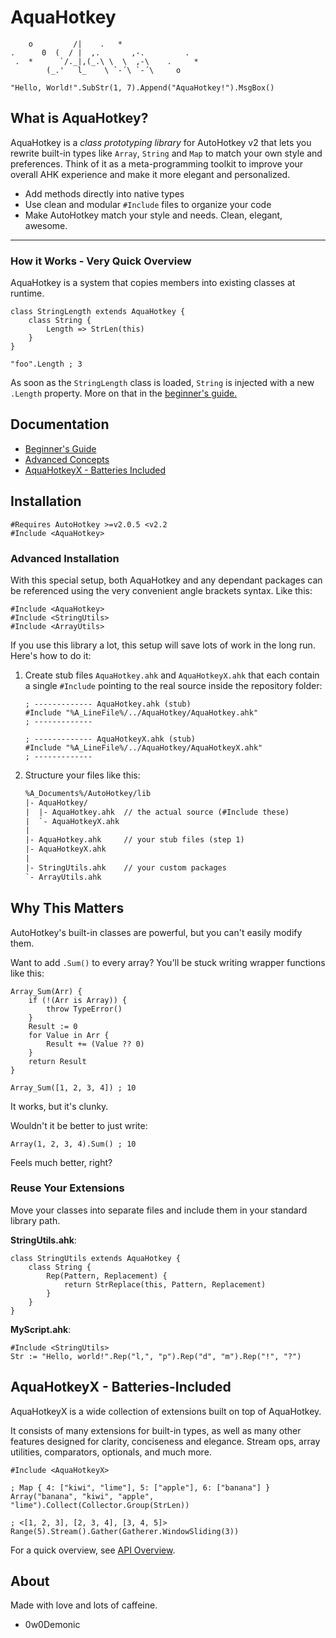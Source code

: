# AquaHotkey

```
    o         /|    .   *
.      0  (  / |  ,.       ,-.         .
 .  *      `/._|,(_.\ \  \  ,-\    .     *
        (_.'   l_    \ `-´\ `-´\     o
```

```ahk
"Hello, World!".SubStr(1, 7).Append("AquaHotkey!").MsgBox()
```

## What is AquaHotkey?

AquaHotkey is a *class prototyping library* for AutoHotkey v2 that lets you
rewrite built-in types like `Array`, `String` and `Map` to match your own
style and preferences. Think of it as a meta-programming toolkit to improve
your overall AHK experience and make it more elegant and personalized.

- Add methods directly into native types
- Use clean and modular `#Include` files to organize your code
- Make AutoHotkey match your style and needs. Clean, elegant, awesome.

---

### How it Works - Very Quick Overview

AquaHotkey is a system that copies members into existing classes at runtime.

```ahk
class StringLength extends AquaHotkey {
    class String {
        Length => StrLen(this)
    }
}

"foo".Length ; 3
```

As soon as the `StringLength` class is loaded, `String` is injected with a new
`.Length` property. More on that in the [beginner's guide.](./docs/basics.md)

## Documentation

- [Beginner's Guide](./docs/basics.md)
- [Advanced Concepts](./docs/advanced.md)
- [AquaHotkeyX - Batteries Included](#aquahotkeyx---batteries-included)

## Installation

```ahk
#Requires AutoHotkey >=v2.0.5 <v2.2
#Include <AquaHotkey>
```

### Advanced Installation

With this special setup, both AquaHotkey and any dependant packages can be
referenced using the very convenient angle brackets syntax. Like this:

```ahk
#Include <AquaHotkey>
#Include <StringUtils>
#Include <ArrayUtils>
```

If you use this library a lot, this setup will save lots of work in the long
run. Here's how to do it:

1. Create stub files `AquaHotkey.ahk` and `AquaHotkeyX.ahk` that each contain a
   single `#Include` pointing to the real source inside the repository folder:

    ```ahk
    ; ------------- AquaHotkey.ahk (stub)
    #Include "%A_LineFile%/../AquaHotkey/AquaHotkey.ahk"
    ; -------------
  
    ; ------------- AquaHotkeyX.ahk (stub)
    #Include "%A_LineFile%/../AquaHotkey/AquaHotkeyX.ahk"
    ; -------------
    ```

2. Structure your files like this:

    ```txt
    %A_Documents%/AutoHotkey/lib
    |- AquaHotkey/
    |  |- AquaHotkey.ahk  // the actual source (#Include these)
    |  `- AquaHotkeyX.ahk
    |
    |- AquaHotkey.ahk     // your stub files (step 1)
    |- AquaHotkeyX.ahk
    |
    |- StringUtils.ahk    // your custom packages
    `- ArrayUtils.ahk
    ```

## Why This Matters

AutoHotkey's built-in classes are powerful, but you can't easily modify them.

Want to add `.Sum()` to every array? You'll be stuck writing wrapper functions
like this:

```ahk
Array_Sum(Arr) {
    if (!(Arr is Array)) {
        throw TypeError()
    }
    Result := 0
    for Value in Arr {
        Result += (Value ?? 0)
    }
    return Result
}

Array_Sum([1, 2, 3, 4]) ; 10
```

It works, but it's clunky.

Wouldn't it be better to just write:

```ahk
Array(1, 2, 3, 4).Sum() ; 10
```

Feels much better, right?

### Reuse Your Extensions

Move your classes into separate files and include them in your standard
library path.

**StringUtils.ahk**:

```ahk
class StringUtils extends AquaHotkey {
    class String {
        Rep(Pattern, Replacement) {
            return StrReplace(this, Pattern, Replacement)
        }
    }
}

```

**MyScript.ahk**:

```ahk
#Include <StringUtils>
Str := "Hello, world!".Rep("l,", "p").Rep("d", "m").Rep("!", "?")
```

## AquaHotkeyX - Batteries-Included

AquaHotkeyX is a wide collection of extensions built on top of AquaHotkey.

It consists of many extensions for built-in types, as well as many other
features designed for clarity, conciseness and elegance. Stream ops,
array utilities, comparators, optionals, and much more.

```ahk
#Include <AquaHotkeyX>

; Map { 4: ["kiwi", "lime"], 5: ["apple"], 6: ["banana"] }
Array("banana", "kiwi", "apple", "lime").Collect(Collector.Group(StrLen))

; <[1, 2, 3], [2, 3, 4], [3, 4, 5]>
Range(5).Stream().Gather(Gatherer.WindowSliding(3))
```

For a quick overview, see [API Overview](./docs/api-overview.md).

## About

Made with love and lots of caffeine.

- 0w0Demonic
